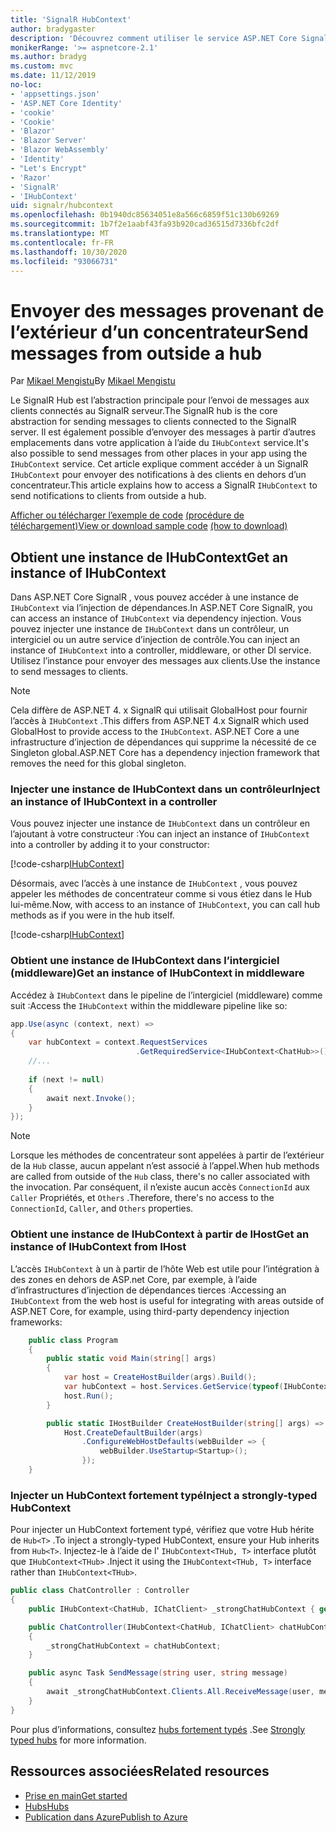 ```yaml
---
title: 'SignalR HubContext'
author: bradygaster
description: 'Découvrez comment utiliser le service ASP.NET Core SignalR HubContext pour envoyer des notifications à des clients en dehors d’un concentrateur.'
monikerRange: '>= aspnetcore-2.1'
ms.author: bradyg
ms.custom: mvc
ms.date: 11/12/2019
no-loc:
- 'appsettings.json'
- 'ASP.NET Core Identity'
- 'cookie'
- 'Cookie'
- 'Blazor'
- 'Blazor Server'
- 'Blazor WebAssembly'
- 'Identity'
- "Let's Encrypt"
- 'Razor'
- 'SignalR'
- 'IHubContext'
uid: signalr/hubcontext
ms.openlocfilehash: 0b1940dc85634051e8a566c6859f51c130b69269
ms.sourcegitcommit: 1b7f2e1aabf43fa93b920cad36515d7336bfc2df
ms.translationtype: MT
ms.contentlocale: fr-FR
ms.lasthandoff: 10/30/2020
ms.locfileid: "93066731"
---
```

# <a name="send-messages-from-outside-a-hub"></a><span data-ttu-id="174fe-103">Envoyer des messages provenant de l’extérieur d’un concentrateur</span><span class="sxs-lookup"><span data-stu-id="174fe-103">Send messages from outside a hub</span></span>

<span data-ttu-id="174fe-104">Par [Mikael Mengistu](https://twitter.com/MikaelM_12)</span><span class="sxs-lookup"><span data-stu-id="174fe-104">By [Mikael Mengistu](https://twitter.com/MikaelM_12)</span></span>

<span data-ttu-id="174fe-105">Le SignalR Hub est l’abstraction principale pour l’envoi de messages aux clients connectés au SignalR serveur.</span><span class="sxs-lookup"><span data-stu-id="174fe-105">The SignalR hub is the core abstraction for sending messages to clients connected to the SignalR server.</span></span> <span data-ttu-id="174fe-106">Il est également possible d’envoyer des messages à partir d’autres emplacements dans votre application à l’aide du `IHubContext` service.</span><span class="sxs-lookup"><span data-stu-id="174fe-106">It's also possible to send messages from other places in your app using the `IHubContext` service.</span></span> <span data-ttu-id="174fe-107">Cet article explique comment accéder à un SignalR `IHubContext` pour envoyer des notifications à des clients en dehors d’un concentrateur.</span><span class="sxs-lookup"><span data-stu-id="174fe-107">This article explains how to access a SignalR `IHubContext` to send notifications to clients from outside a hub.</span></span>

<span data-ttu-id="174fe-108">[Afficher ou télécharger l’exemple de code](https://github.com/dotnet/AspNetCore.Docs/tree/master/aspnetcore/signalr/hubcontext/sample/) [(procédure de téléchargement)](xref:index#how-to-download-a-sample)</span><span class="sxs-lookup"><span data-stu-id="174fe-108">[View or download sample code](https://github.com/dotnet/AspNetCore.Docs/tree/master/aspnetcore/signalr/hubcontext/sample/) [(how to download)](xref:index#how-to-download-a-sample)</span></span>

## <a name="get-an-instance-of-no-locihubcontext"></a><span data-ttu-id="174fe-109">Obtient une instance de IHubContext</span><span class="sxs-lookup"><span data-stu-id="174fe-109">Get an instance of IHubContext</span></span>

<span data-ttu-id="174fe-110">Dans ASP.NET Core SignalR , vous pouvez accéder à une instance de `IHubContext` via l’injection de dépendances.</span><span class="sxs-lookup"><span data-stu-id="174fe-110">In ASP.NET Core SignalR, you can access an instance of `IHubContext` via dependency injection.</span></span> <span data-ttu-id="174fe-111">Vous pouvez injecter une instance de `IHubContext` dans un contrôleur, un intergiciel ou un autre service d’injection de contrôle.</span><span class="sxs-lookup"><span data-stu-id="174fe-111">You can inject an instance of `IHubContext` into a controller, middleware, or other DI service.</span></span> <span data-ttu-id="174fe-112">Utilisez l’instance pour envoyer des messages aux clients.</span><span class="sxs-lookup"><span data-stu-id="174fe-112">Use the instance to send messages to clients.</span></span>

> [!NOTE]
> <span data-ttu-id="174fe-113">Cela diffère de ASP.NET 4. x SignalR qui utilisait GlobalHost pour fournir l’accès à `IHubContext` .</span><span class="sxs-lookup"><span data-stu-id="174fe-113">This differs from ASP.NET 4.x SignalR which used GlobalHost to provide access to the `IHubContext`.</span></span> <span data-ttu-id="174fe-114">ASP.NET Core a une infrastructure d’injection de dépendances qui supprime la nécessité de ce Singleton global.</span><span class="sxs-lookup"><span data-stu-id="174fe-114">ASP.NET Core has a dependency injection framework that removes the need for this global singleton.</span></span>

### <a name="inject-an-instance-of-no-locihubcontext-in-a-controller"></a><span data-ttu-id="174fe-115">Injecter une instance de IHubContext dans un contrôleur</span><span class="sxs-lookup"><span data-stu-id="174fe-115">Inject an instance of IHubContext in a controller</span></span>

<span data-ttu-id="174fe-116">Vous pouvez injecter une instance de `IHubContext` dans un contrôleur en l’ajoutant à votre constructeur :</span><span class="sxs-lookup"><span data-stu-id="174fe-116">You can inject an instance of `IHubContext` into a controller by adding it to your constructor:</span></span>

[!code-csharp[IHubContext](hubcontext/sample/Controllers/HomeController.cs?range=12-19,57)]

<span data-ttu-id="174fe-117">Désormais, avec l’accès à une instance de `IHubContext` , vous pouvez appeler les méthodes de concentrateur comme si vous étiez dans le Hub lui-même.</span><span class="sxs-lookup"><span data-stu-id="174fe-117">Now, with access to an instance of `IHubContext`, you can call hub methods as if you were in the hub itself.</span></span>

[!code-csharp[IHubContext](hubcontext/sample/Controllers/HomeController.cs?range=21-25)]

### <a name="get-an-instance-of-no-locihubcontext-in-middleware"></a><span data-ttu-id="174fe-118">Obtient une instance de IHubContext dans l’intergiciel (middleware)</span><span class="sxs-lookup"><span data-stu-id="174fe-118">Get an instance of IHubContext in middleware</span></span>

<span data-ttu-id="174fe-119">Accédez à `IHubContext` dans le pipeline de l’intergiciel (middleware) comme suit :</span><span class="sxs-lookup"><span data-stu-id="174fe-119">Access the `IHubContext` within the middleware pipeline like so:</span></span>

```csharp
app.Use(async (context, next) =>
{
    var hubContext = context.RequestServices
                            .GetRequiredService<IHubContext<ChatHub>>();
    //...
    
    if (next != null)
    {
        await next.Invoke();
    }
});
```

> [!NOTE]
> <span data-ttu-id="174fe-120">Lorsque les méthodes de concentrateur sont appelées à partir de l’extérieur de la `Hub` classe, aucun appelant n’est associé à l’appel.</span><span class="sxs-lookup"><span data-stu-id="174fe-120">When hub methods are called from outside of the `Hub` class, there's no caller associated with the invocation.</span></span> <span data-ttu-id="174fe-121">Par conséquent, il n’existe aucun accès `ConnectionId` aux `Caller` Propriétés, et `Others` .</span><span class="sxs-lookup"><span data-stu-id="174fe-121">Therefore, there's no access to the `ConnectionId`, `Caller`, and `Others` properties.</span></span>

### <a name="get-an-instance-of-no-locihubcontext-from-ihost"></a><span data-ttu-id="174fe-122">Obtient une instance de IHubContext à partir de IHost</span><span class="sxs-lookup"><span data-stu-id="174fe-122">Get an instance of IHubContext from IHost</span></span>

<span data-ttu-id="174fe-123">L’accès `IHubContext` à un à partir de l’hôte Web est utile pour l’intégration à des zones en dehors de ASP.net Core, par exemple, à l’aide d’infrastructures d’injection de dépendances tierces :</span><span class="sxs-lookup"><span data-stu-id="174fe-123">Accessing an `IHubContext` from the web host is useful for integrating with areas outside of ASP.NET Core, for example, using third-party dependency injection frameworks:</span></span>

```csharp
    public class Program
    {
        public static void Main(string[] args)
        {
            var host = CreateHostBuilder(args).Build();
            var hubContext = host.Services.GetService(typeof(IHubContext<ChatHub>));
            host.Run();
        }

        public static IHostBuilder CreateHostBuilder(string[] args) =>
            Host.CreateDefaultBuilder(args)
                .ConfigureWebHostDefaults(webBuilder => {
                    webBuilder.UseStartup<Startup>();
                });
    }
```

### <a name="inject-a-strongly-typed-hubcontext"></a><span data-ttu-id="174fe-124">Injecter un HubContext fortement typé</span><span class="sxs-lookup"><span data-stu-id="174fe-124">Inject a strongly-typed HubContext</span></span>

<span data-ttu-id="174fe-125">Pour injecter un HubContext fortement typé, vérifiez que votre Hub hérite de `Hub<T>` .</span><span class="sxs-lookup"><span data-stu-id="174fe-125">To inject a strongly-typed HubContext, ensure your Hub inherits from `Hub<T>`.</span></span> <span data-ttu-id="174fe-126">Injectez-le à l’aide de l' `IHubContext<THub, T>` interface plutôt que `IHubContext<THub>` .</span><span class="sxs-lookup"><span data-stu-id="174fe-126">Inject it using the `IHubContext<THub, T>` interface rather than `IHubContext<THub>`.</span></span>

```csharp
public class ChatController : Controller
{
    public IHubContext<ChatHub, IChatClient> _strongChatHubContext { get; }

    public ChatController(IHubContext<ChatHub, IChatClient> chatHubContext)
    {
        _strongChatHubContext = chatHubContext;
    }

    public async Task SendMessage(string user, string message)
    {
        await _strongChatHubContext.Clients.All.ReceiveMessage(user, message);
    }
}
```

<span data-ttu-id="174fe-127">Pour plus d’informations, consultez [hubs fortement typés](xref:signalr/hubs#strongly-typed-hubs) .</span><span class="sxs-lookup"><span data-stu-id="174fe-127">See [Strongly typed hubs](xref:signalr/hubs#strongly-typed-hubs) for more information.</span></span>

## <a name="related-resources"></a><span data-ttu-id="174fe-128">Ressources associées</span><span class="sxs-lookup"><span data-stu-id="174fe-128">Related resources</span></span>

* [<span data-ttu-id="174fe-129">Prise en main</span><span class="sxs-lookup"><span data-stu-id="174fe-129">Get started</span></span>](xref:tutorials/signalr)
* [<span data-ttu-id="174fe-130">Hubs</span><span class="sxs-lookup"><span data-stu-id="174fe-130">Hubs</span></span>](xref:signalr/hubs)
* [<span data-ttu-id="174fe-131">Publication dans Azure</span><span class="sxs-lookup"><span data-stu-id="174fe-131">Publish to Azure</span></span>](xref:signalr/publish-to-azure-web-app)
